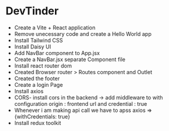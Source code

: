 # DevTinder

- Create a Vite + React application
- Remove unecessary code and create a Hello World app
- Install Tailwind CSS
- Install Daisy UI
- Add NavBar component to App.jsx
- Create a NavBar.jsx separate Component file
- Install react router dom
- Created Browser router > Routes component and Outlet
- Created the footer
- Create a login Page
- Install axios
- CORS- install cors in the backend -> add middleware to with configuration origin : frontend url and credential : true
- Whenever i am making api call we have to apss  axios => {withCredentials: true}
- Install redux toolkit